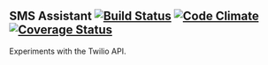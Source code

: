 ## SMS Assistant [![Build Status](https://travis-ci.org/radavis/sms_assistant.svg?branch=master)](https://travis-ci.org/radavis/sms_assistant) [![Code Climate](https://codeclimate.com/github/radavis/sms_assistant.png)](https://codeclimate.com/github/radavis/sms_assistant) [![Coverage Status](https://coveralls.io/repos/radavis/sms_assistant/badge.png)](https://coveralls.io/r/radavis/sms_assistant)

Experiments with the Twilio API.
